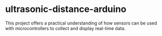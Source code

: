 # ultrasonic-distance-arduino
This project offers a practical understanding of how sensors can be used with microcontrollers to collect and display real-time data. 
